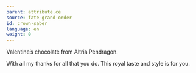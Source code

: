 ```yaml
---
parent: attribute.ce
source: fate-grand-order
id: crown-saber
language: en
weight: 0
---
```


Valentine’s chocolate from Altria Pendragon.

With all my thanks for all that you do.
This royal taste and style is for you.
